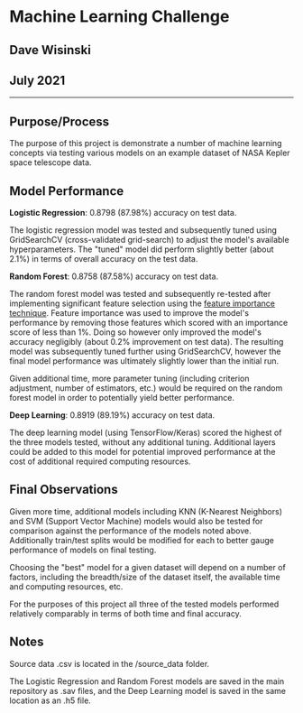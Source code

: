 # Machine Learning Challenge
Dave Wisinski
----
July 2021
----
----

## Purpose/Process

The purpose of this project is demonstrate a number of machine learning concepts via testing various models on an example dataset of NASA Kepler space telescope data.

## Model Performance

**Logistic Regression**: 0.8798 (87.98%) accuracy on test data.

The logistic regression model was tested and subsequently tuned using GridSearchCV (cross-validated grid-search) to adjust the model's available hyperparameters. The "tuned" model did perform slightly better (about 2.1%) in terms of overall accuracy on the test data.

**Random Forest**: 0.8758 (87.58%) accuracy on test data.

The random forest model was tested and subsequently re-tested after implementing significant feature selection using the [feature importance technique](https://scikit-learn.org/stable/auto_examples/ensemble/plot_forest_importances.html). Feature importance was used to improve the model's performance by removing those features which scored with an importance score of less than 1%. Doing so however only improved the model's accuracy negligibly (about 0.2% improvement on test data). The resulting model was subsequently tuned further using GridSearchCV, however the final model performance was ultimately slightly lower than the initial run.

Given additional time, more parameter tuning (including criterion adjustment, number of estimators, etc.) would be required on the random forest model in order to potentially yield better performance.

**Deep Learning**: 0.8919 (89.19%) accuracy on test data.

The deep learning model (using TensorFlow/Keras) scored the highest of the three models tested, without any additional tuning. Additional layers could be added to this model for potential improved performance at the cost of additional required computing resources.

## Final Observations

Given more time, additional models including KNN (K-Nearest Neighbors) and SVM (Support Vector Machine) models would also be tested for comparison against the performance of the models noted above. Additionally train/test splits would be modified for each to better gauge performance of models on final testing.

Choosing the "best" model for a given dataset will depend on a number of factors, including the breadth/size of the dataset itself, the available time and computing resources, etc.

For the purposes of this project all three of the tested models performed relatively comparably in terms of both time and final accuracy.

## Notes

Source data .csv is located in the /source_data folder.

The Logistic Regression and Random Forest models are saved in the main repository as .sav files, and the Deep Learning model is saved in the same location as an .h5 file.

